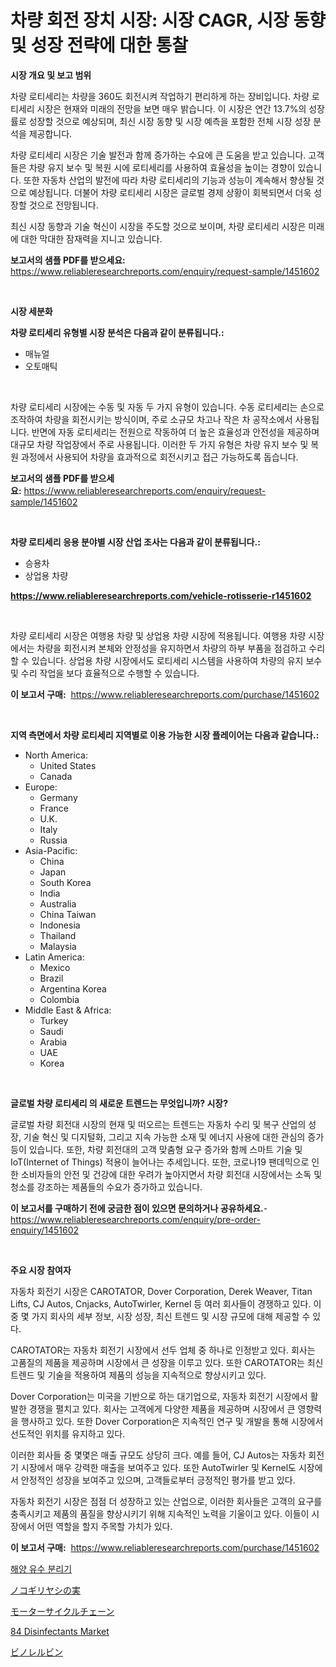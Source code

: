 <p><h1>차량 회전 장치 시장: 시장 CAGR, 시장 동향 및 성장 전략에 대한 통찰</h1></p><p><strong>시장 개요 및 보고 범위</strong></p>
<p><p>차량 로티세리는 차량을 360도 회전시켜 작업하기 편리하게 하는 장비입니다. 차량 로티세리 시장은 현재와 미래의 전망을 보면 매우 밝습니다. 이 시장은 연간 13.7%의 성장률로 성장할 것으로 예상되며, 최신 시장 동향 및 시장 예측을 포함한 전체 시장 성장 분석을 제공합니다.</p><p>차량 로티세리 시장은 기술 발전과 함께 증가하는 수요에 큰 도움을 받고 있습니다. 고객들은 차량 유지 보수 및 복원 시에 로티세리를 사용하여 효율성을 높이는 경향이 있습니다. 또한 자동차 산업의 발전에 따라 차량 로티세리의 기능과 성능이 계속해서 향상될 것으로 예상됩니다. 더불어 차량 로티세리 시장은 글로벌 경제 상황이 회복되면서 더욱 성장할 것으로 전망됩니다.</p><p>최신 시장 동향과 기술 혁신이 시장을 주도할 것으로 보이며, 차량 로티세리 시장은 미래에 대한 막대한 잠재력을 지니고 있습니다.</p></p>
<p><strong>보고서의 샘플 PDF를 받으세요:</strong> <a href="https://www.reliableresearchreports.com/enquiry/request-sample/1451602">https://www.reliableresearchreports.com/enquiry/request-sample/1451602</a></p>
<p>&nbsp;</p>
<p><strong>시장 세분화</strong></p>
<p><strong>차량 로티세리 유형별 시장 분석은 다음과 같이 분류됩니다.:</strong></p>
<p><ul><li>매뉴얼</li><li>오토매틱</li></ul></p>
<p>&nbsp;</p>
<p><p>차량 로티세리 시장에는 수동 및 자동 두 가지 유형이 있습니다. 수동 로티세리는 손으로 조작하여 차량을 회전시키는 방식이며, 주로 소규모 차고나 작은 차 공작소에서 사용됩니다. 반면에 자동 로티세리는 전원으로 작동하여 더 높은 효율성과 안전성을 제공하며 대규모 차량 작업장에서 주로 사용됩니다. 이러한 두 가지 유형은 차량 유지 보수 및 복원 과정에서 사용되어 차량을 효과적으로 회전시키고 접근 가능하도록 돕습니다.</p></p>
<p><strong>보고서의 샘플 PDF를 받으세요:</strong>&nbsp;<a href="https://www.reliableresearchreports.com/enquiry/request-sample/1451602">https://www.reliableresearchreports.com/enquiry/request-sample/1451602</a></p>
<p>&nbsp;</p>
<p><strong> 차량 로티세리 응용 분야별 시장 산업 조사는 다음과 같이 분류됩니다.:</strong></p>
<p><ul><li>승용차</li><li>상업용 차량</li></ul></p>
<p><strong><a href="https://www.reliableresearchreports.com/vehicle-rotisserie-r1451602">https://www.reliableresearchreports.com/vehicle-rotisserie-r1451602</a></strong></p>
<p>&nbsp;</p>
<p><p>차량 로티세리 시장은 여행용 차량 및 상업용 차량 시장에 적용됩니다. 여행용 차량 시장에서는 차량을 회전시켜 본체와 안정성을 유지하면서 차량의 하부 부품을 점검하고 수리할 수 있습니다. 상업용 차량 시장에서도 로티세리 시스템을 사용하여 차량의 유지 보수 및 수리 작업을 보다 효율적으로 수행할 수 있습니다.</p></p>
<p><strong>이 보고서 구매:</strong>&nbsp; <a href="https://www.reliableresearchreports.com/purchase/1451602">https://www.reliableresearchreports.com/purchase/1451602</a></p>
<p>&nbsp;</p>
<p><strong>지역 측면에서 차량 로티세리 지역별로 이용 가능한 시장 플레이어는 다음과 같습니다.:</strong></p>
<p><ul>
    <li>
        North America:
        <ul>
            <li>United States</li>
            <li>Canada</li>
        </ul>
    </li>
    <li>
        Europe:
        <ul>
            <li>Germany</li>
            <li>France</li>
            <li>U.K.</li>
            <li>Italy</li>
            <li>Russia</li>
        </ul>
    </li>
    <li>
        Asia-Pacific:
        <ul>
            <li>China</li>
            <li>Japan</li>
            <li>South Korea</li>
            <li>India</li>
            <li>Australia</li>
            <li>China Taiwan</li>
            <li>Indonesia</li>
            <li>Thailand</li>
            <li>Malaysia</li>
        </ul>
    </li>
    <li>
        Latin America:
        <ul>
            <li>Mexico</li>
            <li>Brazil</li>
            <li>Argentina Korea</li>
            <li>Colombia</li>
        </ul>
    </li>
    <li>
        Middle East & Africa:
        <ul>
            <li>Turkey</li>
            <li>Saudi</li>
            <li>Arabia</li>
            <li>UAE</li>
            <li>Korea</li>
        </ul>
    </li>
    </ul></p>
<p>&nbsp;</p>
<p><strong>글로벌 차량 로티세리 의 새로운 트렌드는 무엇입니까? 시장?</strong></p>
<p><p>글로벌 차량 회전대 시장의 현재 및 떠오르는 트렌드는 자동차 수리 및 복구 산업의 성장, 기술 혁신 및 디지털화, 그리고 지속 가능한 소재 및 에너지 사용에 대한 관심의 증가 등이 있습니다. 또한, 차량 회전대의 고객 맞춤형 요구 증가와 함께 스마트 기술 및 IoT(Internet of Things) 적용이 늘어나는 추세입니다. 또한, 코로나19 팬데믹으로 인한 소비자들의 안전 및 건강에 대한 우려가 높아지면서 차량 회전대 시장에서는 소독 및 청소를 강조하는 제품들의 수요가 증가하고 있습니다.</p></p>
<p><strong>이 보고서를 구매하기 전에 궁금한 점이 있으면 문의하거나 공유하세요.</strong>- <a href="https://www.reliableresearchreports.com/enquiry/pre-order-enquiry/1451602">https://www.reliableresearchreports.com/enquiry/pre-order-enquiry/1451602</a></p>
<p>&nbsp;</p>
<p><strong>주요 시장 참여자</strong></p>
<p><p>자동차 회전기 시장은 CAROTATOR, Dover Corporation, Derek Weaver, Titan Lifts, CJ Autos, Cnjacks, AutoTwirler, Kernel 등 여러 회사들이 경쟁하고 있다. 이 중 몇 가지 회사의 세부 정보, 시장 성장, 최신 트렌드 및 시장 규모에 대해 제공할 수 있다.</p><p>CAROTATOR는 자동차 회전기 시장에서 선두 업체 중 하나로 인정받고 있다. 회사는 고품질의 제품을 제공하며 시장에서 큰 성장을 이루고 있다. 또한 CAROTATOR는 최신 트렌드 및 기술을 적용하여 제품의 성능을 지속적으로 향상시키고 있다.</p><p>Dover Corporation는 미국을 기반으로 하는 대기업으로, 자동차 회전기 시장에서 활발한 경쟁을 펼치고 있다. 회사는 고객에게 다양한 제품을 제공하며 시장에서 큰 영향력을 행사하고 있다. 또한 Dover Corporation은 지속적인 연구 및 개발을 통해 시장에서 선도적인 위치를 유지하고 있다.</p><p>이러한 회사들 중 몇몇은 매출 규모도 상당히 크다. 예를 들어, CJ Autos는 자동차 회전기 시장에서 매우 강력한 매출을 보여주고 있다. 또한 AutoTwirler 및 Kernel도 시장에서 안정적인 성장을 보여주고 있으며, 고객들로부터 긍정적인 평가를 받고 있다.</p><p>자동차 회전기 시장은 점점 더 성장하고 있는 산업으로, 이러한 회사들은 고객의 요구를 충족시키고 제품의 품질을 향상시키기 위해 지속적인 노력을 기울이고 있다. 이들이 시장에서 어떤 역할을 할지 주목할 가치가 있다.</p></p>
<p><strong>이 보고서 구매:</strong>&nbsp;&nbsp;<a href="https://www.reliableresearchreports.com/purchase/1451602">https://www.reliableresearchreports.com/purchase/1451602</a></p>
<p><p><a href="https://medium.com/@guyeichert86/%ED%95%B4%EC%96%91-%EB%B6%80%EC%9C%A0-%EC%98%A4%EC%9D%BC-%EC%9B%8C%ED%84%B0-%EC%84%B8%ED%8D%BC%EB%A0%88%EC%9D%B4%ED%84%B0-%EC%8B%9C%EC%9E%A5-%EB%B6%84%EC%84%9D-%EB%B0%8F-2024%EB%85%84%EB%B6%80%ED%84%B0-2031%EB%85%84%EA%B9%8C%EC%A7%80%EC%9D%98-%EA%B7%9C%EB%AA%A8-%EC%98%88%EC%B8%A1-a5e2667db706">해양 유수 분리기</a></p><p><a href="https://medium.com/@roachbrenda/%E3%82%BD%E3%83%BC-%E3%83%91%E3%83%AB%E3%83%A1%E3%83%83%E3%83%88-%E3%83%99%E3%83%AA%E3%83%BC%E3%82%BA%E5%B8%82%E5%A0%B4%E3%81%AE%E5%88%86%E6%9E%90%E3%81%A82024%E5%B9%B4%E3%81%8B%E3%82%892031%E5%B9%B4%E3%81%BE%E3%81%A7%E3%81%AE%E4%BA%88%E6%B8%AC%E3%81%AE%E3%82%B5%E3%82%A4%E3%82%BA-68fc52cfdcce">ノコギリヤシの実</a></p><p><a href="https://medium.com/@neilmartin36/%E3%82%AA%E3%83%BC%E3%83%88%E3%83%90%E3%82%A4%E3%83%81%E3%82%A7%E3%83%BC%E3%83%B3%E5%B8%82%E5%A0%B4-%E5%B8%82%E5%A0%B4cagr-%E5%B8%82%E5%A0%B4%E3%83%88%E3%83%AC%E3%83%B3%E3%83%89-%E3%81%8A%E3%82%88%E3%81%B3%E6%88%90%E9%95%B7%E6%88%A6%E7%95%A5%E3%81%AB%E9%96%A2%E3%81%99%E3%82%8B%E6%83%85%E5%A0%B1-fa1a68828e7d">モーターサイクルチェーン</a></p><p><a href="https://www.linkedin.com/pulse/84-disinfectants-market-challenges-opportunities-growth-drivers-ydxff?trackingId=X3xvbmkcv6o5Y%2BXpxl0giQ%3D%3D">84 Disinfectants Market</a></p><p><a href="https://github.com/RodHoppe07/Market-Research-Report-List-1/blob/main/900588622849.md">ビノレルビン</a></p></p>